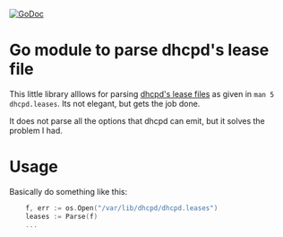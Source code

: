 
[![GoDoc](https://godoc.org/github.com/npotts/arduino/go-dhcpd-leases?status.svg)](https://godoc.org/github.com/npotts/arduino/go-dhcpd-leases)

# Go module to parse dhcpd's lease file

This little library alllows for parsing [dhcpd's lease files](https://linux.die.net/man/5/dhcpd.leases) as given in
`man 5 dhcpd.leases`.  Its not elegant, but gets the job done.

It does not parse all the options that dhcpd can emit, but it solves the problem I had.

# Usage

Basically do something like this:

```go
    f, err := os.Open("/var/lib/dhcpd/dhcpd.leases")
    leases := Parse(f)
    ...
```

